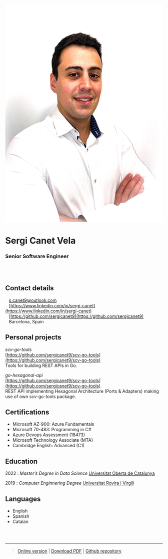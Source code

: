 <br /><br />

![](src/picture.png)

# Sergi Canet Vela
### Senior Software Engineer
<br /><br />

Contact details
---------
<span class="fas fa-envelope fa-lg"></span>&nbsp;&nbsp;&nbsp;<a href="mailto:s.canet9@outlook.com">s.canet9@outlook.com</a>
<br />
<span class="fab fa-linkedin fa-lg"></span>&nbsp;&nbsp;&nbsp;[https://www.linkedin.com/in/sergi-canet](https://www.linkedin.com/in/sergi-canet)
<br />
<span class="fab fa-github fa-lg"></span>&nbsp;&nbsp;&nbsp;[https://github.com/sergicanet9](https://github.com/sergicanet9)
<br />
<span class="fa fa-map-marker fa-lg"></span>&nbsp;&nbsp;&nbsp;Barcelona, Spain

Personal projects
----------
*scv-go-tools*  
[https://github.com/sergicanet9/scv-go-tools](https://github.com/sergicanet9/scv-go-tools)  
Tools for building REST APIs in Go.

*go-hexagonal-api*  
[https://github.com/sergicanet9/scv-go-tools](https://github.com/sergicanet9/scv-go-tools)  
REST API implementing Hexagonal Architecture (Ports & Adapters) making use of own scv-go-tools package. 

Certifications
---------
- Microsoft AZ-900: Azure Fundamentals
- Microsoft 70-483: Programming in C#
- Azure Devops Assessment (18473)
- Microsoft Technology Associate (MTA)
- Cambridge English: Advanced (C1)

Education
---------
2022
:       *Master’s Degree in Data Science*
        [Universitat Oberta de Catalunya](https://www.uoc.edu)

2019
:       *Computer Enginnering Degree*
        [Universitat Rovira i Virgili](https://www.urv.cat)

Languages
---------
- English
- Spanish
- Catalan

<br /><br />

------
> [Online version](https://htmlpreview.github.io/?https://github.com/sergicanet9/resume/blob/main/resume-sergi-canet.html) |
[Download PDF](https://raw.githubusercontent.com/sergicanet9/resume/main/resume-sergi-canet.pdf) |
[Github repository](https://github.com/sergicanet9/resume)
